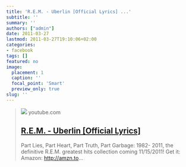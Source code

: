 ```yaml
---
title: 'R.E.M. - Uberlin [Official Lyrics] ...'
subtitle: ''
summary: ''
authors: ["admin"]
date: 2011-03-27
lastmod: 2011-03-27T19:10:06+02:00
categories:
- facebook
tags: []
featured: no
image:
  placement: 1
  caption: ''
  focal_point: 'Smart'
  preview_only: true
slug: ''
---
```


> [![](https://i.ytimg.com/vi/PN1YpMtPIpE/maxresdefault.jpg)](http://www.youtube.com/watch?v=PN1YpMtPIpE)
> youtube.com
> ## [R.E.M. - Uberlin [Official Lyrics]](http://www.youtube.com/watch?v=PN1YpMtPIpE)
>
>Part Lies, Part Heart, Part Truth, Part Garbage: 1982- 2011, the definitive R.E.M. greatest hits collection coming 11/15/2011! Get it: Amazon: http://amzn.to...

